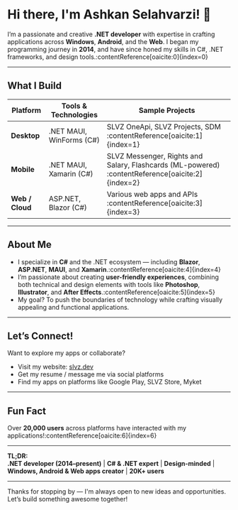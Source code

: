 # Hi there, I'm Ashkan Selahvarzi! 👋

I’m a passionate and creative **.NET developer** with expertise in crafting applications across **Windows**, **Android**, and the **Web**. I began my programming journey in **2014**, and have since honed my skills in C#, .NET frameworks, and design tools.:contentReference[oaicite:0]{index=0}

---

##  What I Build

| Platform     | Tools & Technologies                          | Sample Projects                     |
|--------------|-----------------------------------------------|-------------------------------------|
| **Desktop**  | .NET MAUI, WinForms (C#)                      | SLVZ OneApi, SLVZ Projects, SDM     :contentReference[oaicite:1]{index=1} |
| **Mobile**   | .NET MAUI, Xamarin (C#)                       | SLVZ Messenger, Rights and Salary, Flashcards (ML-powered) :contentReference[oaicite:2]{index=2} |
| **Web / Cloud** | ASP.NET, Blazor (C#)                      | Various web apps and APIs           :contentReference[oaicite:3]{index=3} |

---

##  About Me

- I specialize in **C#** and the .NET ecosystem — including **Blazor**, **ASP.NET**, **MAUI**, and **Xamarin**.:contentReference[oaicite:4]{index=4}
- I’m passionate about creating **user-friendly experiences**, combining both technical and design elements with tools like **Photoshop**, **Illustrator**, and **After Effects**.:contentReference[oaicite:5]{index=5}
- My goal? To push the boundaries of technology while crafting visually appealing and functional applications.

---

##  Let’s Connect!

Want to explore my apps or collaborate?
- Visit my website: [slvz.dev](https://slvz.dev)  
- Get my resume / message me via social platforms  
- Find my apps on platforms like Google Play, SLVZ Store, Myket

---

##  Fun Fact

Over **20,000 users** across platforms have interacted with my applications!:contentReference[oaicite:6]{index=6}

---

**TL;DR:**  
**.NET developer (2014–present)** | **C# & .NET expert** | **Design-minded** | **Windows, Android & Web apps creator** | **20K+ users**

---

Thanks for stopping by — I'm always open to new ideas and opportunities. Let’s build something awesome together!  
